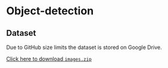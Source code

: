 # Object-detection

## Dataset
Due to GitHub size limits the dataset is stored on Google Drive.

 [Click here to download `images.zip`](https://drive.google.com/drive/folders/1Fsp8gHk2v4IHGzTGZmW1vPObcHWJRZCU?usp=sharing)


